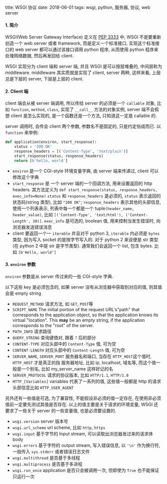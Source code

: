 title: WSGI 协议
date: 2018-06-01
tags: wsgi, python, 服务器, 协议, web server



#### 1. 简介

WSGI(Web Server Gateway Interface) 定义在 [PEP 3333](https://www.python.org/dev/peps/pep-3333/) 中, WSGI 不是要重新创造一个 web server 或者 framework, 而是定义一个标准接口, 实现这个标准接口的 web server 都可以通过该接口调用 python 程序, 从而使用 python 程序来处理网络数据, 然后再发回给 client.

WSGI 实现分为 client 端和 server 端, 并且 WSGI 是可以按层堆叠的, 中间层称为 middleware. middleware 其实质就是实现了 client, server 两种, 这样来看, 上层总是下层的 server, 下层是上层的 client.

#### 2. Client 端

client 端会从被 server 端调用, 所以传给 server 的必须是一个 `callable` 对象, 比如 `function`, `method`, `class`, 实现了 `__call__` 方法的对象实例, server 端不会假想 client 是怎么实现的, 是一个函数还是一个方法, 只知道这一定是 callable 的. 

server 调用时, 会传会 client 两个参数, 参数名不是固定的, 只是约定俗成而已. 以 `function` 来举例: 

```python
def application(environ, start_response):
    status = '200 OK'
    response_headers = [('Content-Type', 'text/plain')]
    start_response(status, response_headers)
    return [b'hello, world']
```

* `environ` 是一个 CGI-style  环境变量字典, 由 server 端来传递过, client 可以修改这个字典
* `start_response` 是 一个 server 端的一个回调方法, 用来设置返回的 http headers. 其方法定义为 `def start_response(status, response_headers, exec_info=None)`
  `status` 和 `response_headers` 是必须的, `status` 表示返回的状态码(string 类型), 比如 `"200 OK"`; `response_headers` 表示其他的头部信息, 使用一个列表表示, 列表中每一个都是一个 tuple`(header_name, header_value)`, 比如 `[('Content-Type', 'text/html'), ('Content-Length', 30)]`. `exec_info` 是可选的, boolean 值, 用来控制当发生错误时, 向浏览器发送错误消息
* client 要返回一个一 `iterable` 并且对于 python 3, `iterable` 内必须是 `bytes` 类型, 因为写入 socket 的是按字节写入的. 对于 python 2 来说便是 str 类型(在 python 2 中是 str 是字节类型). 通常我们会返回一个 list, 包含 bytes. 比如 `[b'Hello, world']`

#### 3. `environ` 参数

`environ` 参数是从 server 传过来的一些 CGI-style 字典. 

以下这些 key 是必须包含的, 如果 server 没有从浏览器中获取到对应的值, 则其值会是 empty string

* `REQUEST_METHOD`  请求方法, 如 `GET`, `POST`等 
* `SCRIPT_NAME`  The initial portion of the request URL's"path" that corresponds to the application object, so that the application knows its virtual "location". This **may** be an empty string, if the application corresponds to the "root" of the server.
* `PATH_INFO` 请求路径
* `QUERY_STRING` 查询键值对, 跟着 `?` 后的部分
* `CONTENT-TYPE` 对应头部中的 `Content-Type` 值, 可为空
* `CONTENT-LENGTH` 对应头部中的 `Content-Length` 值, 可为空
* `SERVER_NAME`, `SERVER_PORT` 服务器名和端口, 当存在 `HTTP_HOST`这个值时, `HTTP_HOST` 才是真正的指 服务器地址, 比如 ip, localhost, 域名等, 而这个值一般是一个别名, 比如 my_server_name 这样好记的名
* `SERVER_PROTOCOL` 请求的协议版本, 比如 `HTTP/1.1`, `HTTP/1.0`
* `HTTP_[Variables]` variables 代表了一系列的值, 这些值一般都是 http 的请求头部信息比如 `HTTP_USER_AGENT` 

另外还有一些值是可选, 为了兼容性, 不能假设非必须的值一定存在, 在使用非必须值前一定要先测试其值是否存在. 以上的值主要是关于请求的环境变量, WSGI 还要求了一些关于 server 的一些变量值, 也是必须要设置的.

* `wsgi.version` server 版本号
* `wsgi.url_scheme` url scheme, 比如 `http`, `https`
* `wsgi.input` 基于字节的 Input stream, 可以读取出浏览器发过来的请求体 body
* `wsgi.errors` 基于字符的 output stream, 写入错误信息, 以 `'\n'` 作为换行符, 一般传入 `sys.stderr` 或者错误日志文件
* `wsgi.multithread` 是否基于多线程
* `wsgi.multiprocess` 是否基于多进程
* `wsgi.run_once` application 是否只会被调用一次, 但即使为 `True` 也不能保证只运行一次



































